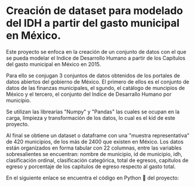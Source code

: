 # Creación de dataset para modelado del IDH a partir del gasto municipal en México.

Este proyecto se enfoca en la creación de un conjunto de datos con el que se pueda modelar el Indice de Desarrollo Humano a partir de los Capítulos del gasto municipal en México en 2015.

Para ello se conjugan 3 conjuntos de datos obtenidos de los portales de datos abiertos del gobierno de México. El primero de ellos es el conjunto de datos de las finanzas municipales, el sgundo, el catálogo de muncipios de México y el tercero, el conjunto del Indice de Desarrallo Humano por municipio.

Se utilizan las librearías "Numpy" y "Pandas" las cuales se ocupan en la carga, limpieza y transformación de los datos, lo cual es el kid de este proyecto.

Al final se obtiene un dataset o dataframe con una "muestra representativa" de 420 municipios, de los más de 2400 que existen en México. Los datos están organizados en forma tabular con 22 columnas, entre las variables sobresalientes se encuentran: nombre de municipio, id de municipio, idh, clasificación ordinal, clasificación categórica, total de egresos, capítulos de egreso y porcentaje de los capítulos de egreso respecto al gasto total.

En el siguiente enlace se encuentra el código en Python 🐍 del proyecto: 
